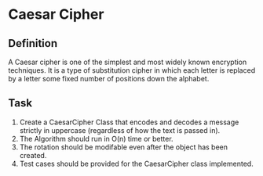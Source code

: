 # Caesar Cipher

## Definition
A Caesar cipher is one of the simplest and most widely known encryption techniques. It is a type of substitution cipher in which each letter is replaced by a letter some fixed number of positions down the alphabet.

## Task
1. Create a CaesarCipher Class that encodes and decodes a message strictly in uppercase (regardless of how the text is passed in).
2. The Algorithm should run in O(n) time or better.
3. The rotation should be modifable even after the object has been created.
4. Test cases should be provided for the CaesarCipher class implemented.
